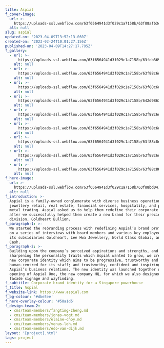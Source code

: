 ```yaml
---
title: Aspial
f_cover-image:
  url: >-
    https://uploads-ssl.webflow.com/63f6564941d3f029c1a7158b/63f88af63cad19a1c73e7f6d_63f65679e2e6d3e5abe49139_aspial-lead.png
  alt: null
slug: aspial
updated-on: '2023-04-09T13:52:13.060Z'
created-on: '2023-02-24T10:01:27.156Z'
published-on: '2023-04-09T14:27:17.705Z'
f_gallery:
  - url: >-
      https://uploads-ssl.webflow.com/63f6564941d3f029c1a7158b/63fcb36965860b77d1c9eaf5_Stationery.jpg
    alt: null
  - url: >-
      https://uploads-ssl.webflow.com/63f6564941d3f029c1a7158b/63f88c6de202f27b3f8cb4cb_aspial-nc.jpg
    alt: null
  - url: >-
      https://uploads-ssl.webflow.com/63f6564941d3f029c1a7158b/63f88c6d1895d85799fe77f2_Brand-manual.png
    alt: null
  - url: >-
      https://uploads-ssl.webflow.com/63f6564941d3f029c1a7158b/642d9863c8b6304c8ed44a8a_IMG_2893.jpg
    alt: null
  - url: >-
      https://uploads-ssl.webflow.com/63f6564941d3f029c1a7158b/63f88c6dea9b98edcc5d16bb_aspial-sign.jpg
    alt: null
  - url: >-
      https://uploads-ssl.webflow.com/63f6564941d3f029c1a7158b/63f88c6d3cad195eb03e91ba_Facade.jpg
    alt: null
  - url: >-
      https://uploads-ssl.webflow.com/63f6564941d3f029c1a7158b/63f88c8d3cad196ef13e92a3_Totem.jpg
    alt: null
  - url: >-
      https://uploads-ssl.webflow.com/63f6564941d3f029c1a7158b/63f88c6d3cad19f06a3e91bb_Directional.jpg
    alt: null
  - url: >-
      https://uploads-ssl.webflow.com/63f6564941d3f029c1a7158b/63f88c863b28910b156eecd8_Toilet-signs.jpg
    alt: null
f_hero-image:
  url: >-
    https://uploads-ssl.webflow.com/63f6564941d3f029c1a7158b/63f88bd047f20320f142e245_Boundary-wall2.jpg
  alt: null
f_introduction: >-
  Aspial is a family-owned conglomerate with diverse business operations in
  jewellery retail, real estate, financial services, hospitality, and precious
  metal trading. Aspial asked us to help them redefine their corporate brand
  after we successfully helped them create a new brand for their precious metals
  division, Goldheart Bullion.
f_paragraph-1: >-
  We started the rebranding process with redefining Aspial’s brand profile based
  on a series of interviews with board members and various key employees from
  its subsidiaries Goldheart, Lee Hwa Jewellery, World Class Global, and Maxi
  Cash.
f_paragraph-2: >-
  Building upon the company’s perceived aspirations and strengths, and
  sharpening the personality traits which Aspial wanted to grow, we created a
  new corporate identity which aims to be progressive, trustworthy and
  human-centred for its staff; and trustworthy, confident and inspiring for
  Aspial’s business relations. The new identity was launched together with the
  opening of Aspial One, the new company HQ, for which we also designed the
  facade signage and wayfinding.
f_subtitle: Corporate brand identity for a Singapore powerhouse
f_title: Aspial
f_website-link: https://www.aspial.com
f_bg-colour: '#dbe5ee'
f_hero-overlay-colour: '#58a1d5'
f_design-team-2:
  - cms/team-members/fangting-zheng.md
  - cms/team-members/jonas-vogt.md
  - cms/team-members/elaine-choy.md
  - cms/team-members/venus-loh.md
  - cms/team-members/edo-van-dijk.md
layout: '[project].html'
tags: project
---
```



